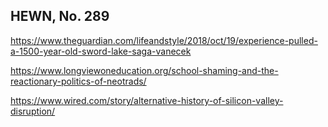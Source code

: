## HEWN, No. 289

https://www.theguardian.com/lifeandstyle/2018/oct/19/experience-pulled-a-1500-year-old-sword-lake-saga-vanecek

https://www.longviewoneducation.org/school-shaming-and-the-reactionary-politics-of-neotrads/

https://www.wired.com/story/alternative-history-of-silicon-valley-disruption/
